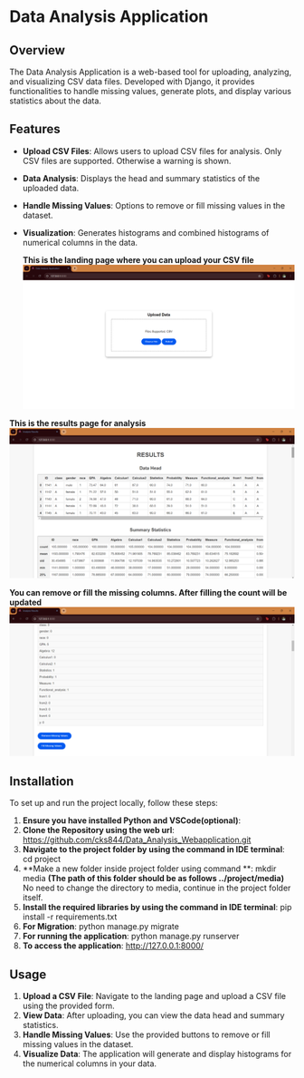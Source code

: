 # Data Analysis Application

## Overview
The Data Analysis Application is a web-based tool for uploading, analyzing, and visualizing CSV data files. Developed with Django, it provides functionalities to handle missing values, generate plots, and display various statistics about the data.

## Features
- **Upload CSV Files**: Allows users to upload CSV files for analysis. Only CSV files are supported. Otherwise a warning is shown.
- **Data Analysis**: Displays the head and summary statistics of the uploaded data.
- **Handle Missing Values**: Options to remove or fill missing values in the dataset.  
- **Visualization**: Generates histograms and combined histograms of numerical columns in the data.

   **This is the landing page where you can upload your CSV file**
![Application Screenshot](project/images/landing_page.png)

**This is the results page for analysis**
![Application Screenshot](project/images/result1.png)

**You can remove or fill the missing columns. After filling the count will be updated**
![Application Screenshot](project/images/result2.png)

## Installation
To set up and run the project locally, follow these steps:
1. **Ensure you have installed Python and VSCode(optional)**:
2.  **Clone the Repository using the web url**:
   https://github.com/cks844/Data_Analysis_Webapplication.git
3. **Navigate to the project folder by using the command in IDE terminal**:
   cd project
4. **Make a new folder inside project folder using command **:
   mkdir media
   **(The path of this folder should be as follows ../project/media)**
   No need to change the directory to media, continue in the project folder itself.
5. **Install the required libraries by using the command in IDE terminal**:
   pip install -r requirements.txt
6. **For Migration**:
   python manage.py migrate
7. **For running the application**:
   python manage.py runserver
8. **To access the application**:
   http://127.0.0.1:8000/

## Usage
1. **Upload a CSV File**:
   Navigate to the landing page and upload a CSV file using the provided form.
2. **View Data**: 
   After uploading, you can view the data head and summary statistics.
3. **Handle Missing Values**:
   Use the provided buttons to remove or fill missing values in the dataset.
4. **Visualize Data**:
   The application will generate and display histograms for the numerical columns in your data.

   
